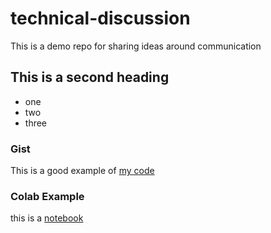 # technical-discussion
This is a demo repo for sharing ideas around communication


## This is a second heading

* one
* two
* three

### Gist

This is a good example of [my code](https://gist.github.com/llvllj/aac2000f3f9dbe84c1970687316353d5)

### Colab Example

this is a [notebook](https://gist.github.com/llvllj/aac2000f3f9dbe84c1970687316353d5)
